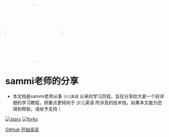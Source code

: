 <img width="180px" style="border-radius: 50%" bor src="/media/logo.png">

# sammi老师的分享

- 本文档是sammi老师从事 ```少儿英语``` 以来的学习历程，旨在分享给大家一个较详细的学习教程，侧重点更倾向于 少儿英语 所涉及的技术栈，如果本文能为您得到帮助，请给予支持！

[![stars](https://badgen.net/github/stars/Q-Angelo/Nodejs-Roadmap?icon=github&color=4ab8a1)](https://github.com/jishouren/blogs) [![forks](https://badgen.net/github/forks/Q-Angelo/Nodejs-Roadmap?icon=github&color=4ab8a1)](https://github.com/jishouren/blogs)

[GitHub](<https://github.com/jishouren/blogs>)
[开始阅读](README.md)
